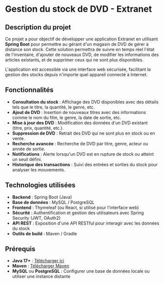 # Gestion du stock de DVD - Extranet 

## Description du projet

Ce projet a pour objectif de développer une application Extranet en utilisant **Spring Boot** pour permettre au gérant d'un magasin de DVD de gérer à distance son stock. Cette solution permettra de suivre en temps réel l'état de l'inventaire, d'ajouter de nouveaux DVD, de modifier les informations des articles existants, et de supprimer ceux qui ne sont plus disponibles.

L'application est accessible via une interface web sécurisée, facilitant la gestion des stocks depuis n'importe quel appareil connecté à Internet.

## Fonctionnalités

- **Consultation du stock** : Affichage des DVD disponibles avec des détails tels que le titre, la quantité, le genre, etc.
- **Ajout de DVD** : Insertion de nouveaux titres avec des informations comme le nom du film, le genre, la date de sortie, etc.
- **Mise à jour des DVD** : Modification des données d'un DVD existant (titre, prix, quantité, etc.).
- **Suppression de DVD** : Retrait des DVD qui ne sont plus en stock ou en vente.
- **Recherche avancée** : Recherche de DVD par titre, genre, acteur ou année de sortie.
- **Notifications** : Alerte lorsqu'un DVD est en rupture de stock ou atteint un seuil défini.
- **Historique des transactions** : Suivi des entrées et sorties du stock pour analyser les mouvements.

## Technologies utilisées

- **Backend** : Spring Boot (Java)
- **Base de données** : MySQL / PostgreSQL
- **Frontend** : Thymeleaf (ou React, si utilisé pour l'interface web)
- **Sécurité** : Authentification et gestion des utilisateurs avec Spring Security (JWT, OAuth2)
- **API REST** : Exposition d'une API RESTful pour interagir avec les données du stock
- **Outils de build** : Maven / Gradle

## Prérequis

- **Java 17+** : [Télécharger ici](https://www.oracle.com/java/technologies/javase-jdk17-downloads.html)
- **Maven** : [Télécharger Maven](https://maven.apache.org/download.cgi)
- **MySQL** ou **PostgreSQL** : Configurer une base de données locale ou utiliser une instance distante


